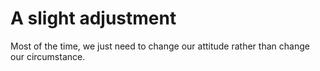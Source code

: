 # A slight adjustment

Most of the time, we just need to change our attitude rather than change our circumstance.

